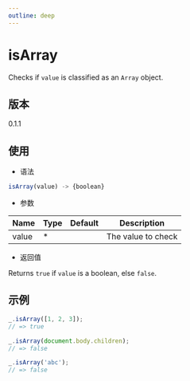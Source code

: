 ```yaml
---
outline: deep
---
```


# isArray

Checks if `value` is classified as an `Array` object.

## 版本

0.1.1

## 使用

- 语法

```js
isArray(value) -> {boolean}
```

- 参数

| Name    | Type  | Default | Description               |
|---------|-------|---------|---------------------------|
| value   | *     |         | The value to check        |

- 返回值

Returns `true` if `value` is a boolean, else `false`.

## 示例

```js
_.isArray([1, 2, 3]);
// => true

_.isArray(document.body.children);
// => false

_.isArray('abc');
// => false
```
